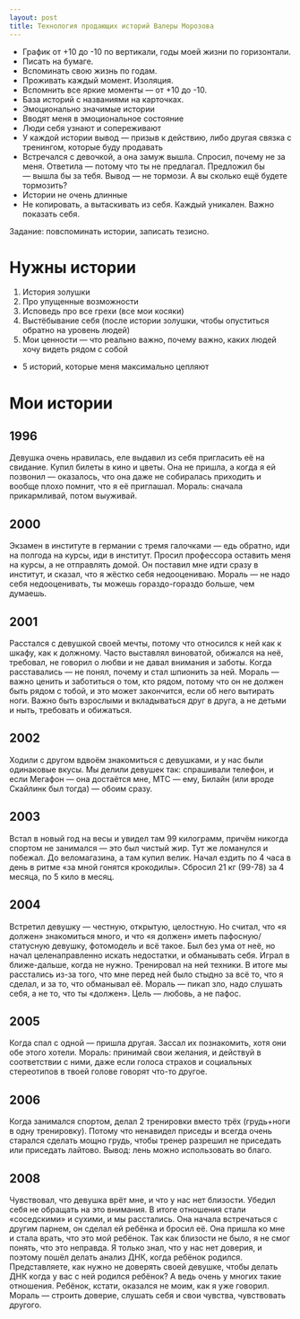 ```yaml
---
layout: post
title: Технология продающих историй Валеры Морозова
---
```


- График от +10 до -10 по вертикали, годы моей жизни по горизонтали.
- Писать на бумаге.
- Вспоминать свою жизнь по годам.
- Проживать каждый момент. Изоляция.
- Вспомнить все яркие моменты — от +10 до -10.
- База историй с названиями на карточках.
- Эмоционально значимые истории
- Вводят меня в эмоциональное состояние
- Люди себя узнают и сопереживают
- У каждой истории вывод — призыв к действию, либо другая связка с тренингом, которые буду продавать
- Встречался с девочкой, а она замуж вышла. Спросил, почему не за меня. Ответила — потому что ты не предлагал. Предложил бы — вышла бы за тебя. Вывод — не тормози. А вы сколько ещё будете тормозить?
- Истории не очень длинные
- Не копировать, а вытаскивать из себя. Каждый уникален. Важно показать себя.

Задание: повспоминать истории, записать тезисно.

# Нужны истории

1. История золушки
2. Про упущенные возможности
3. Исповедь про все грехи (все мои косяки)
4. Выстёбывание себя (после истории золушки, чтобы опуститься обратно на уровень людей)
5. Мои ценности — что реально важно, почему важно, каких людей хочу видеть рядом с собой
+ 5 историй, которые меня максимально цепляют

# Мои истории

## 1996

Девушка очень нравилась, еле выдавил из себя пригласить её на свидание. Купил билеты в кино и цветы. Она не пришла, а когда я ей позвонил — оказалось, что она даже не собиралась приходить и вообще плохо помнит, что я её приглашал. Мораль: сначала прикармливай, потом выуживай.

## 2000

Экзамен в институте в германии с тремя галочками — едь обратно, иди на полгода на курсы, иди в институт. Просил профессора оставить меня на курсы, а не отправлять домой. Он поставил мне идти сразу в институт, и сказал, что я жёстко себя недооцениваю. Мораль — не надо себя недооценивать, ты можешь гораздо-гораздо больше, чем думаешь.

## 2001

Расстался с девушкой своей мечты, потому что относился к ней как к шкафу, как к должному. Часто выставлял виноватой, обижался на неё, требовал, не говорил о любви и не давал внимания и заботы. Когда расставались — не понял, почему и стал шпионить за ней. Мораль — важно ценить и заботиться о том, кто рядом, потому что он не должен быть рядом с тобой, и это может закончится, если об него вытирать ноги. Важно быть взрослыми и вкладываться друг в друга, а не детьми и ныть, требовать и обижаться.

## 2002

Ходили с другом вдвоём знакомиться с девушками, и у нас были одинаковые вкусы. Мы делили девушек так: спрашивали телефон, и если Мегафон — она достаётся мне, МТС — ему, Билайн (или вроде Скайлинк был тогда) — обоим сразу.

## 2003

Встал в новый год на весы и увидел там 99 килограмм, причём никогда спортом не занимался — это был чистый жир. Тут же ломанулся и побежал. До веломагазина, а там купил велик. Начал ездить по 4 часа в день в ритме «за мной гонятся крокодилы». Сбросил 21 кг (99-78) за 4 месяца, по 5 кило в месяц.

## 2004

Встретил девушку — честную, открытую, целостную. Но считал, что «я должен» знакомиться много, и что «я должен» иметь пафосную/статусную девушку, фотомодель и всё такое. Был без ума от неё, но начал целенаправленно искать недостатки, и обманывать себя. Играл в ближе-дальше, когда не нужно. Тренировал на ней техники. В итоге мы расстались из-за того, что мне перед ней было стыдно за всё то, что я сделал, и за то, что обманывал её. Мораль — пикап зло, надо слушать себя, а не то, что ты «должен». Цель — любовь, а не пафос.

## 2005

Когда спал с одной — пришла другая. Зассал их познакомить, хотя они обе этого хотели. Мораль: принимай свои желания, и действуй в соответствии с ними, даже если голоса страхов и социальных стереотипов в твоей голове говорят что-то другое.

## 2006

Когда занимался спортом, делал 2 тренировки вместо трёх (грудь+ноги в одну тренировку). Потому что ненавидел приседы и всегда очень старался сделать мощно грудь, чтобы тренер разрешил не приседать или приседать лайтово. Вывод: лень можно использовать во благо.

## 2008

Чувствовал, что девушка врёт мне, и что у нас нет близости. Убедил себя не обращать на это внимания. В итоге отношения стали «соседскими» и сухими, и мы расстались. Она начала встречаться с другим парнем, он сделал ей ребёнка и бросил её. Она пришла ко мне и стала врать, что это мой ребёнок. Так как близости не было, я не смог понять, что это неправда. Я только знал, что у нас нет доверия, и поэтому пошёл делать анализ ДНК, когда ребёнок родился. Представляете, как нужно не доверять своей девушке, чтобы делать ДНК когда у вас с ней родился ребёнок? А ведь очень у многих такие отношения. Ребёнок, кстати, оказался не моим, как я уже говорил. Мораль — строить доверие, слушать себя и свои чувства, чувствовать другого.

